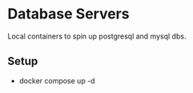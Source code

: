 # Database Servers

Local containers to spin up postgresql and mysql dbs.

## Setup
- docker compose up -d